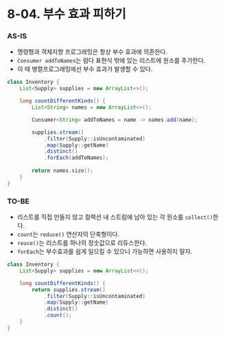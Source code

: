 # 8-04. 부수 효과 피하기

### AS-IS

- 명령형과 객체지향 프로그래밍은 항상 부수 효과에 의존한다.
- `Consumer addToNames`는 람다 표현식 밖에 있는 리스트에 원소를 추가한다.
- 이 때 병렬프로그래밍에선 부수 효과가 발생할 수 있다.

```java
class Inventory {
    List<Supply> supplies = new ArrayList<>();

    long countDifferentKinds() {
        List<String> names = new ArrayList<>();

        Cunsumer<String> addToNames = name -> names.add(name);

        supplies.stream()
            .filter(Supply::isUncontaminated)
            .map(Supply::getName)
            .distinct()
            .forEach(addToNames);
        
        return names.size();
    }
}
```

### TO-BE

- 리스트를 직접 만들지 않고 컬렉션 내 스트림에 남아 있는 각 원소를 `collect()`한다.
- `count`는 `reduce()` 연산자의 단축형이다.
- `reuce()`는 리스트를 하나의 정숫값으로 리듀스한다.
- `forEach`는 부수효과를 쉽게 일으킬 수 있으니 가능하면 사용하지 말자.

```java
class Inventory {
    List<Supply> supplies = new ArrayList<>();

    long countDifferentKinds() {
        return supplies.stream()
            .filter(Supply::isUncontaminated)
            .map(Supply::getName)
            .distinct()
            .count();
    }
}
```

